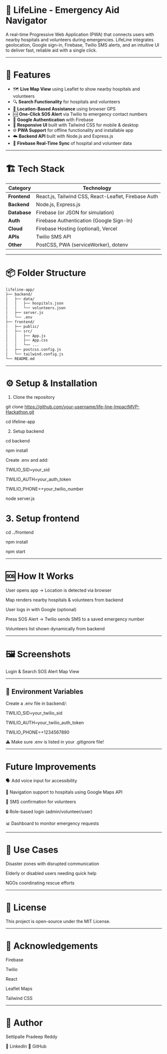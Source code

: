 # 🔴 LifeLine - Emergency Aid Navigator



A real-time Progressive Web Application (PWA) that connects users with nearby hospitals and volunteers during emergencies. LifeLine integrates geolocation, Google sign-in, Firebase, Twilio SMS alerts, and an intuitive UI to deliver fast, reliable aid with a single click.

---

# 🚀 Features

- 🗺️ **Live Map View** using Leaflet to show nearby hospitals and volunteers  
- 🔍 **Search Functionality** for hospitals and volunteers  
- 📍 **Location-Based Assistance** using browser GPS  
- 🆘 **One-Click SOS Alert** via Twilio to emergency contact numbers  
- 🔐 **Google Authentication** with Firebase  
- 💬 **Responsive UI** built with Tailwind CSS for mobile & desktop  
- 🌐 **PWA Support** for offline functionality and installable app  
- ☁️ **Backend API** built with Node.js and Express.js  
- 🔄 **Firebase Real-Time Sync** of hospital and volunteer data  

---

# 🏗️ Tech Stack

| Category       | Technology                                      |
|----------------|--------------------------------------------------|
| **Frontend**   | React.js, Tailwind CSS, React-Leaflet, Firebase Auth |
| **Backend**    | Node.js, Express.js                              |
| **Database**   | Firebase (or JSON for simulation)                |
| **Auth**       | Firebase Authentication (Google Sign-In)         |
| **Cloud**      | Firebase Hosting (optional), Vercel              |
| **APIs**       | Twilio SMS API                                   |
| **Other**      | PostCSS, PWA (serviceWorker), dotenv             |

---

# 📦 Folder Structure

```bash
lifeline-app/
├── backend/
│   ├── data/
│   │   ├── hospitals.json
│   │   └── volunteers.json
│   ├── server.js
│   └── .env
├── frontend/
│   ├── public/
│   ├── src/
│   │   ├── App.js
│   │   ├── App.css
│   │   └── ...
│   ├── postcss.config.js
│   └── tailwind.config.js
└── README.md

```
---

# ⚙️ Setup & Installation


1. Clone the repository


git clone https://github.com/your-username/life-line-ImpactMVP-Hackathon.git


cd lifeline-app


2. Setup backend


cd backend

npm install

 Create .env and add:
 
 TWILIO_SID=your_sid
 
 TWILIO_AUTH=your_auth_token
 
 TWILIO_PHONE=+your_twilio_number

node server.js


# 3. Setup frontend

cd ../frontend

npm install

npm start

---

# 🆘 How It Works


User opens app → Location is detected via browser

Map renders nearby hospitals & volunteers from backend

User logs in with Google (optional)

Press SOS Alert → Twilio sends SMS to a saved emergency number

Volunteers list shown dynamically from backend


---


# 🖼️ Screenshots


Login & Search	SOS Alert	Map View


---


## 🔐 Environment Variables


Create a .env file in backend/:


TWILIO_SID=your_twilio_sid

TWILIO_AUTH=your_twilio_auth_token

TWILIO_PHONE=+1234567890

⚠️ Make sure .env is listed in your .gitignore file!


---

#  Future Improvements


🗣️ Add voice input for accessibility

🧭 Navigation support to hospitals using Google Maps API

📱 SMS confirmation for volunteers

🔒 Role-based login (admin/volunteer/user)

📊 Dashboard to monitor emergency requests


---

# 🎯 Use Cases


Disaster zones with disrupted communication

Elderly or disabled users needing quick help

NGOs coordinating rescue efforts


---

# 📜 License


This project is open-source under the MIT License.


---

# 🙌 Acknowledgements


Firebase

Twilio

React

Leaflet Maps

Tailwind CSS


---

# 👤 Author


Settipalle Pradeep Reddy


🔗 LinkedIn
🔗 GitHub
